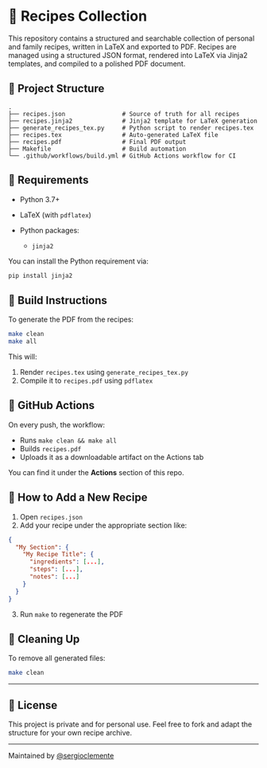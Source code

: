 # 🥘 Recipes Collection

This repository contains a structured and searchable collection of personal and family recipes, written in LaTeX and exported to PDF. Recipes are managed using a structured JSON format, rendered into LaTeX via Jinja2 templates, and compiled to a polished PDF document.

## 📁 Project Structure

```
.
├── recipes.json                # Source of truth for all recipes
├── recipes.jinja2              # Jinja2 template for LaTeX generation
├── generate_recipes_tex.py     # Python script to render recipes.tex
├── recipes.tex                 # Auto-generated LaTeX file
├── recipes.pdf                 # Final PDF output
├── Makefile                    # Build automation
└── .github/workflows/build.yml # GitHub Actions workflow for CI
```

## 🧰 Requirements

* Python 3.7+
* LaTeX (with `pdflatex`)
* Python packages:

  * `jinja2`

You can install the Python requirement via:

```bash
pip install jinja2
```

## 🔧 Build Instructions

To generate the PDF from the recipes:

```bash
make clean
make all
```

This will:

1. Render `recipes.tex` using `generate_recipes_tex.py`
2. Compile it to `recipes.pdf` using `pdflatex`

## 🥪 GitHub Actions

On every push, the workflow:

* Runs `make clean && make all`
* Builds `recipes.pdf`
* Uploads it as a downloadable artifact on the Actions tab

You can find it under the **Actions** section of this repo.

## 📖 How to Add a New Recipe

1. Open `recipes.json`
2. Add your recipe under the appropriate section like:

```json
{
  "My Section": {
    "My Recipe Title": {
      "ingredients": [...],
      "steps": [...],
      "notes": [...]
    }
  }
}
```

3. Run `make` to regenerate the PDF

## 🧹 Cleaning Up

To remove all generated files:

```bash
make clean
```

---

## 📄 License

This project is private and for personal use. Feel free to fork and adapt the structure for your own recipe archive.

---

Maintained by [@sergioclemente](https://github.com/sergioclemente)
